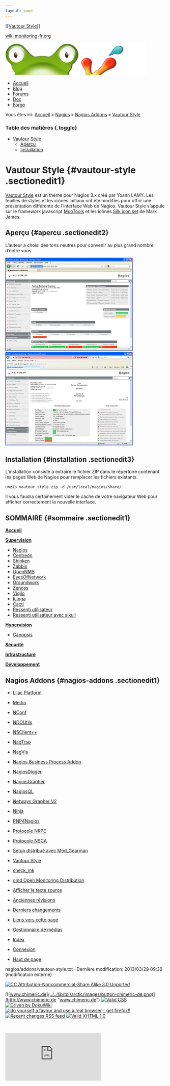 ```yaml
---
layout: page
---
```


[[[Vautour Style](vautour-style@do=backlink.html)]]

[wiki monitoring-fr.org](../../start.html "[ALT+H]")

![Logo Monitoring](../../lib/tpl/arctic/images/logo_monitoring.png)

-   [Accueil](../../index.html "Cliquez pour revenir |  l'accueil")
-   [Blog](http://www.monitoring-fr.org "Blog & News")
-   [Forums](http://forums.monitoring-fr.org "Forums")
-   [Doc](http://doc.monitoring-fr.org "Doc")
-   [Forge](https://github.com/monitoring-fr "Forge")

Vous êtes ici: [Accueil](../../start.html "start") »
[Nagios](../start.html "nagios:start") » [Nagios
Addons](start.html "nagios:addons:start") » [Vautour
Style](vautour-style.html "nagios:addons:vautour-style")

### Table des matières {.toggle}

-   [Vautour Style](vautour-style.html#vautour-style)
    -   [Aperçu](vautour-style.html#apercu)
    -   [Installation](vautour-style.html#installation)

Vautour Style {#vautour-style .sectionedit1}
=============

[Vautour
Style](http://www.be-root.com/2009/03/01/nagios-vautour-style/ "http://www.be-root.com/2009/03/01/nagios-vautour-style/")
est un thème pour Nagios 3.x créé par Yoann LAMY. Les feuilles de styles
et les icônes initiaux ont été modifiés pour offrir une présentation
différente de l’interface Web de Nagios. Vautour Style s’appuie sur le
framework javascript
[MooTools](http://mootools.net/ "http://mootools.net/") et les icônes
[Silk icon
set](http://www.famfamfam.com/lab/icons/silk/ "http://www.famfamfam.com/lab/icons/silk/")
de Mark James.

Aperçu {#apercu .sectionedit2}
------

L’auteur a choisi des tons neutres pour convenir au plus grand nombre
d’entre vous.

[![](../../assets/media/addons/vautour_style_1.jpg)](../../_detail/addons/vautour_style_1.jpg@id=nagios%253Aaddons%253Avautour-style.html "addons:vautour_style_1.jpg")
[![](../../assets/media/addons/vautour_style_2.jpg)](../../_detail/addons/vautour_style_2.jpg@id=nagios%253Aaddons%253Avautour-style.html "addons:vautour_style_2.jpg")

Installation {#installation .sectionedit3}
------------

L’installation consiste à extraire le fichier ZIP dans le répertoire
contenant les pages Web de Nagios pour remplacer les fichiers existants.

~~~~ {.code}
unzip vautour_style.zip -d /usr/local/nagios/share/
~~~~

Il vous faudra certainement vider le cache de votre navigateur Web pour
afficher correctement la nouvelle interface.

SOMMAIRE {#sommaire .sectionedit1}
--------

**[Accueil](../../start.html "start")**

**[Supervision](../../supervision/start.html "supervision:start")**

-   [Nagios](../start.html "nagios:start")
-   [Centreon](../../centreon/start.html "centreon:start")
-   [Shinken](../../shinken/start.html "shinken:start")
-   [Zabbix](../../zabbix/start.html "zabbix:start")
-   [OpenNMS](../../opennms/start.html "opennms:start")
-   [EyesOfNetwork](../../eyesofnetwork/start.html "eyesofnetwork:start")
-   [Groundwork](../../groundwork/start.html "groundwork:start")
-   [Zenoss](../../zenoss/start.html "zenoss:start")
-   [Vigilo](../../vigilo/start.html "vigilo:start")
-   [Icinga](../../icinga/start.html "icinga:start")
-   [Cacti](../../cacti/start.html "cacti:start")
-   [Ressenti
    utilisateur](../../supervision/eue/start.html "supervision:eue:start")
-   [Ressenti utilisateur avec
    sikuli](../../sikuli/eue/start.html "sikuli:eue:start")

**[Hypervision](../../hypervision/start.html "hypervision:start")**

-   [Canopsis](../../canopsis/start.html "canopsis:start")

**[Sécurité](../../securite/start.html "securite:start")**

**[Infrastructure](../../infra/start.html "infra:start")**

**[Développement](../../dev/start.html "dev:start")**

Nagios Addons {#nagios-addons .sectionedit1}
-------------

-   [Lilac Platform](lilac-platform.html "nagios:addons:lilac-platform")
-   [Merlin](../../addons/merlin.html "nagios:addons:merlin")
-   [NConf](nconf.html "nagios:addons:nconf")
-   [NDOUtils](ndoutils.html "nagios:addons:ndoutils")
-   [NSClient++](nsclient.html "nagios:addons:nsclient")
-   [NagTrap](../../addons/nagtrap.html "nagios:addons:nagtrap")
-   [NagVis](nagvis/start.html "nagios:addons:nagvis:start")
-   [Nagios Business Process
    Addon](nagios-business-process-addons.html "nagios:addons:nagios-business-process-addons")
-   [NagiosDigger](nagiosdigger.html "nagios:addons:nagiosdigger")
-   [NagiosGrapher](nagiosgrapher.html "nagios:addons:nagiosgrapher")
-   [NagiosQL](nagiosql.html "nagios:addons:nagiosql")
-   [Netways Grapher
    V2](netways-grapher-v2.html "nagios:addons:netways-grapher-v2")
-   [Ninja](ninja.html "nagios:addons:ninja")
-   [PNP4Nagios](pnp/start.html "nagios:addons:pnp:start")
-   [Protocole NRPE](nrpe.html "nagios:addons:nrpe")
-   [Protocole NSCA](nsca.html "nagios:addons:nsca")
-   [Setup distribué avec
    Mod\_Gearman](mod_gearman.html "nagios:addons:mod_gearman")
-   [Vautour Style](vautour-style.html "nagios:addons:vautour-style")
-   [check\_mk](check_mk/start.html "nagios:addons:check_mk:start")
-   [omd Open Monitoring Distribution](omd.html "nagios:addons:omd")

-   [Afficher le texte
    source](vautour-style@do=edit&rev=0.html "Afficher le texte source [V]")
-   [Anciennes
    révisions](vautour-style@do=revisions.html "Anciennes révisions [O]")
-   [Derniers
    changements](vautour-style@do=recent.html "Derniers changements [R]")
-   [Liens vers cette
    page](vautour-style@do=backlink.html "Liens vers cette page")
-   [Gestionnaire de
    médias](vautour-style@do=media.html "Gestionnaire de médias")
-   [Index](vautour-style@do=index.html "Index [X]")
-   [Connexion](vautour-style@do=login&sectok=6bca6bdf16f8880de3d6d3649db89a26.html "Connexion")
-   [Haut de page](vautour-style.html#dokuwiki__top "Haut de page [T]")

nagios/addons/vautour-style.txt · Dernière modification: 2013/03/29
09:39 (modification externe)

[![CC Attribution-Noncommercial-Share Alike 3.0
Unported](../../lib/images/license/button/cc-by-nc-sa.png)](http://creativecommons.org/licenses/by-nc-sa/3.0/)

[![www.chimeric.de](../../lib/tpl/arctic/images/button-chimeric-de.png)](http://www.chimeric.de "www.chimeric.de")
[![Valid
CSS](../../lib/tpl/arctic/images/button-css.png)](http://jigsaw.w3.org/css-validator/check/referer "Valid CSS")
[![Driven by
DokuWiki](../../lib/tpl/arctic/images/button-dw.png)](http://wiki.splitbrain.org/wiki:dokuwiki "Driven by DokuWiki")
[![do yourself a favour and use a real browser - get
firefox!!](../../lib/tpl/arctic/images/button-firefox.png)](http://www.firefox-browser.de "do yourself a favour and use a real browser - get firefox")
[![Recent changes RSS
feed](../../lib/tpl/arctic/images/button-rss.png)](../../feed.php "Recent changes RSS feed")
[![Valid XHTML
1.0](../../lib/tpl/arctic/images/button-xhtml.png)](http://validator.w3.org/check/referer "Valid XHTML 1.0")

![](../../lib/exe/indexer.php@id=nagios%253Aaddons%253Avautour-style&1424859576)

![](http://analytics.monitoring-fr.org/piwik.php?idsite=2)

